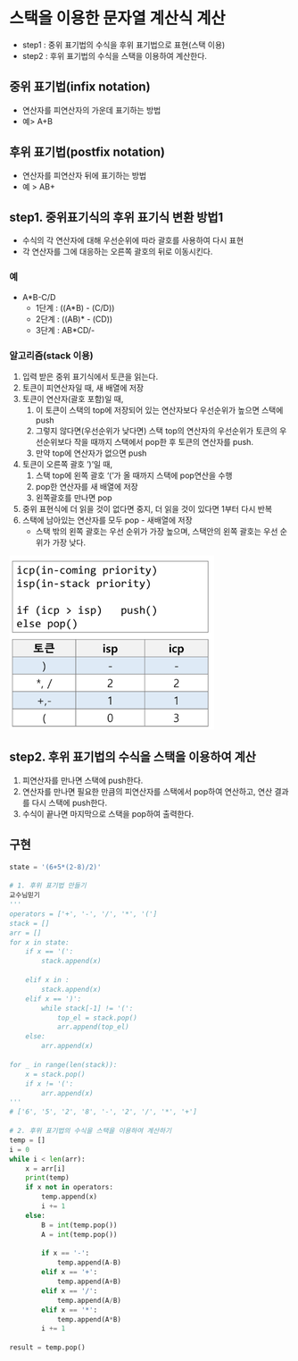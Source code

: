 # 스택을 이용한 문자열 계산식 계산

- step1 : 중위 표기법의 수식을 후위 표기법으로 표현(스택 이용)
- step2 : 후위 표기법의 수식을 스택을 이용하여 계산한다.

## **중위 표기법(infix notation)**
- 연산자를 피연산자의 가운데 표기하는 방법
- 예> A+B
## **후위 표기법(postfix notation)**
- 연산자를 피연산자 뒤에 표기하는 방법
- 예 > AB+

## step1. 중위표기식의 후위 표기식 변환 방법1
- 수식의 각 연산자에 대해 우선순위에 따라 괄호를 사용하여 다시 표현
- 각 연산자를 그에 대응하는 오른쪽 괄호의 뒤로 이동시킨다.

### 예
- A*B-C/D
  - 1단계 : ((A*B) - (C/D))
  - 2단계 : ((AB)* - (CD))
  - 3단계 : AB*CD/-

### 알고리즘(stack 이용)
1. 입력 받은 중위 표기식에서 토큰을 읽는다.
2. 토큰이 피연산자일 때, 새 배열에 저장
3. 토큰이 연산자(괄호 포함)일 때, 
   1. 이 토큰이 스택의 top에 저장되어 있는 연산자보다 우선순위가 높으면 스택에 push
   2. 그렇지 않다면(우선순위가 낮다면) 스택 top의 연산자의 우선순위가 토큰의 우선순위보다 작을 때까지 스택에서 pop한 후 토큰의 연산자를 push.
   3. 만약 top에 연산자가 없으면 push
4. 토큰이 오른쪽 괄호 ’)’일 때,
   1. 스택 top에 왼쪽 괄호 ‘(’가 올 때까지 스택에 pop연산을 수행
   2. pop한 연산자를 새 배열에 저장
   3. 왼쪽괄호를 만나면 pop
5. 중위 표현식에 더 읽을 것이 없다면 중지, 더 읽을 것이 있다면 1부터 다시 반복
6. 스택에 남아있는 연산자를 모두 pop - 새배열에 저장
    - 스택 밖의 왼쪽 괄호는 우선 순위가 가장 높으며, 스택안의 왼쪽 괄호는 우선 순위가 가장 낮다.

  ![Alt text](../../img/isp_icp.png)
 
## step2. 후위 표기법의 수식을 스택을 이용하여 계산

1. 피연산자를 만나면 스택에 push한다.
2. 연산자를 만나면 필요한 만큼의 피연산자를 스택에서 pop하여 연산하고, 연산 결과를 다시 스택에 push한다.
3. 수식이 끝나면 마지막으로 스택을 pop하여 출력한다.

## 구현
```python
state = '(6+5*(2-8)/2)'

# 1. 후위 표기법 만들기
교수님믿기
'''
operators = ['+', '-', '/', '*', '(']
stack = []
arr = []
for x in state:
    if x == '(':
        stack.append(x)
    
    elif x in :
        stack.append(x)
    elif x == ')':
        while stack[-1] != '(':
            top_el = stack.pop()
            arr.append(top_el)
    else:
        arr.append(x)

for _ in range(len(stack)):
    x = stack.pop()
    if x != '(':
        arr.append(x)
'''
# ['6', '5', '2', '8', '-', '2', '/', '*', '+']

# 2. 후위 표기법의 수식을 스택을 이용하여 계산하기
temp = []
i = 0
while i < len(arr):
    x = arr[i]
    print(temp)
    if x not in operators:
        temp.append(x)
        i += 1
    else:
        B = int(temp.pop())
        A = int(temp.pop())
        
        if x == '-':
            temp.append(A-B)
        elif x == '+':
            temp.append(A+B)
        elif x == '/':
            temp.append(A/B)
        elif x == '*':
            temp.append(A*B)
        i += 1
        
result = temp.pop()

```

